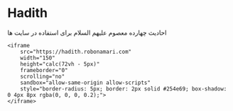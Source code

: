 # Hadith
 احادیث چهارده معصوم علیهم السلام برای استفاده در سایت ها
```
<iframe
    src="https://hadith.robonamari.com"
    width="150"
    height="calc(72vh - 5px)"
    frameborder="0"
    scrolling="no"
    sandbox="allow-same-origin allow-scripts"
    style="border-radius: 5px; border: 2px solid #254e69; box-shadow: 0 4px 8px rgba(0, 0, 0, 0.2);">
</iframe>
```
